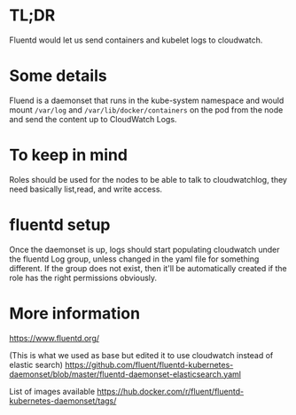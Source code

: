 # TL;DR

Fluentd would let us send containers and kubelet logs to cloudwatch.

# Some details

Fluend is a daemonset that runs in the kube-system namespace and would mount 
`/var/log` and `/var/lib/docker/containers` on the pod from the node and send 
the content up to CloudWatch Logs.

# To keep in mind

Roles should be used for the nodes to be able to talk to cloudwatchlog, 
they need basically list,read, and write access.

# fluentd setup

Once the daemonset is up, logs should start populating cloudwatch under the fluentd 
Log group, unless changed in the yaml file for something different. If the group does 
not exist, then it'll be automatically created if the role has the right permissions obviously.

# More information

https://www.fluentd.org/

(This is what we used as base but edited it to use cloudwatch instead of elastic search)
https://github.com/fluent/fluentd-kubernetes-daemonset/blob/master/fluentd-daemonset-elasticsearch.yaml

List of images available
https://hub.docker.com/r/fluent/fluentd-kubernetes-daemonset/tags/
